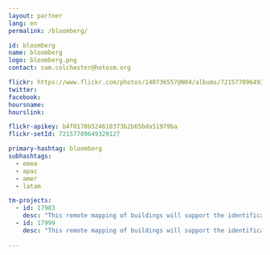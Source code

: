 ```yaml
---
layout: partner
lang: en
permalink: /bloomberg/

id: bloomberg
name: bloomberg
logo: bloomberg.png
contact: sam.colchester@hotosm.org

flickr: https://www.flickr.com/photos/140736557@N04/albums/72157709649329127
twitter: 
facebook: 
hoursname:
hourslink:

flickr-apikey: b4f0178b524610373b2b65bda51979ba
flickr-setId: 72157709649329127

primary-hashtag: bloomberg
subhashtags:
  - emea
  - apac
  - amer
  - latam

tm-projects:
  - id: 17983
    desc: "This remote mapping of buildings will support the identification and characterization of settlements, as well as the implementation of planned activities and largely the generation of data for humanitarian activities."
  - id: 17999
    desc: "This remote mapping of buildings will support the identification and characterization of settlements, as well as the implementation of planned activities and largely the generation of data for humanitarian activities."
    
---
```

